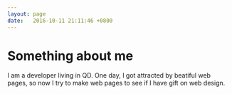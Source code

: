 ```yaml
---
layout: page
date:   2016-10-11 21:11:46 +0800
---
```


# Something about me

I am a developer living in QD. One day, I got attracted by beatiful web pages, so now I try to make web pages to see if I have gift on web design.
